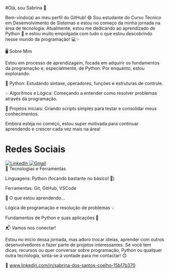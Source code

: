 #Olá, sou Sabrina 👋

Bem-vindo(a) ao meu perfil do GitHub! 😄 Sou estudante do Curso Técnico em Desenvolvimento de Sistemas e estou no começo da minha jornada na área de tecnologia. Atualmente, estou me dedicando ao aprendizado de Python 🐍 e estou muito empolgada com tudo o que estou descobrindo nesse mundo da programação! 💻✨

🖥️ Sobre Mim

Estou em processo de aprendizagem, focada em adquirir os fundamentos da programação e, especialmente, de Python. Por enquanto, estou explorando:

🔧 Python: Estudando sintaxe, operadores, funções e estruturas de controle.

💡 Algoritmos e Lógica: Começando a entender como resolver problemas através da programação.

🚀 Projetos iniciais: Criando scripts simples para testar e consolidar meus conhecimentos.

Embora esteja no começo, estou super motivada para continuar aprendendo e crescer cada vez mais na área!

# Redes Sociais 
 
<div> 
  <a href=" https://www.linkedin.com/in/sabrina-dos-santos-coelho-15b17b370 " target="_blank" rel="noopener noreferrer"> 
    <img src="https://img.shields.io/badge/-LinkedIn-0A66C2?style=for-the-badge&logo=linkedin&logoColor=white" alt="LinkedIn" /> 
  </a> 
 
  <a href="mailto:ssabrinacoelhoo@gmail.com" target="_blank" rel="noopener noreferrer"> 
    <img src="https://img.shields.io/badge/-Gmail-D14836?style=for-the-badge&logo=gmail&logoColor=white" alt="Gmail" /> 
  </a> 
</div  

🔧 Tecnologias e Ferramentas

Linguagens: Python (focando bastante no básico! 🐍)

Ferramentas: Git, GitHub, VSCode


🌱 O que estou aprendendo…

Lógica de programação e resolução de problemas 💡

Fundamentos de Python e suas aplicações 🔧

📬 Vamos nos conectar!

Estou no início dessa jornada, mas adoro trocar ideias, aprender com outros desenvolvedores e fazer parte de projetos interessantes. Se você tem dicas, recursos ou quer conversar sobre programação, Python ou qualquer outra tecnologia, sinta-se à vontade para me contactar! 😊

🔗 www.linkedin.com/in/sabrina-dos-santos-coelho-15b17b370
